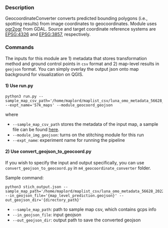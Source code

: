 ### Description
GeocoordinateConverter converts predicted bounding polygons (i.e., spotting results) from image coordinates to geocoordinates. Module uses [ogr2ogr](https://gdal.org/programs/ogr2ogr.html) from GDAL. Source and target coordinate reference systems are [EPSG:4326](https://epsg.io/4326) and [EPSG:3857](https://epsg.io/3857), respectively.

### Commands
The inputs for this module are 1) metadata that stores transformation method and ground control points in `csv` format and 2) map-level results in `geojson` format. You can simply overlay the output json onto map background for visualization on QGIS.

#### 1) Use run.py 
```
python3 run.py --sample_map_csv_path='/home/maplord/maplist_csv/luna_omo_metadata_56628_20220724.csv'  --expt_name='57k_maps' --module_geocoord_geojson
```

where

* `--sample_map_csv_path` stores the metadata of the input map, a sample file can be found [here](https://drive.google.com/drive/folders/1Nby1JaIzNSwrGtGFn5Af0VL5y3TGLZGQ). 
* `--module_img_geojson`:  turns on the stitching module for this run 
* `--expt_name`: experiment name for running the pipeline


#### 2) Use convert_geojson_to_geocoord.py

If you wish to specify the input and output specifically, you can use `convert_geojson_to_geocoord.py` in `m4_geocoordinate_converter` folder. 

Sample command: 
```
python3 stich_output.json --sample_map_path='/home/maplord/maplist_csv/luna_omo_metadata_56628_20220724.csv' --in_geojson_file='{map_level_prediction.geojson}' --out_geojson_dir='{directory_path}' 
```

* `--sample_map_path`: path to sample map csv, which contains gcps info
* `--in_geojson_file`: input geojson
* `--out_geojson_dir`: output path to save the converted geojson

